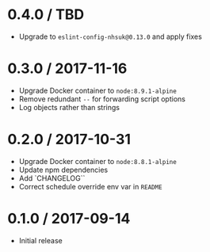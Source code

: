0.4.0 / TBD
==================
- Upgrade to `eslint-config-nhsuk@0.13.0` and apply fixes

0.3.0 / 2017-11-16
==================
- Upgrade Docker container to `node:8.9.1-alpine`
- Remove redundant `--` for forwarding script options
- Log objects rather than strings

0.2.0 / 2017-10-31
==================
- Upgrade Docker container to `node:8.8.1-alpine`
- Update npm dependencies
- Add `CHANGELOG``
- Correct schedule override env var in `README`

0.1.0 / 2017-09-14
==================
- Initial release
